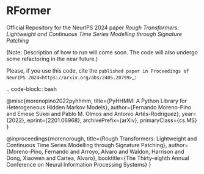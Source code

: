 # RFormer
Official Repository for the NeurIPS 2024 paper *Rough Transformers: Lightweight and Continuous Time Series Modelling through Signature Patching*

(Note: Description of how to run will come soon. The code will also undergo some refactoring in the near future.)

Please, if you use this code, cite the `published paper in Proceedings of NeurIPS 2024<https://arxiv.org/abs/2405.20799>`_:

.. code-block:: bash

   @misc{morenopino2022pyhhmm,
      title={PyHHMM: A Python Library for Heterogeneous Hidden Markov Models}, 
      author={Fernando Moreno-Pino and Emese Sükei and Pablo M. Olmos and Antonio Artés-Rodríguez},
      year={2022},
      eprint={2201.06968},
      archivePrefix={arXiv},
      primaryClass={cs.MS}
   }


   @inproceedings{morenorough,
    title={Rough Transformers: Lightweight and Continuous Time Series Modelling through Signature Patching},
    author={Moreno-Pino, Fernando and Arroyo, Alvaro and Waldon, Harrison and Dong, Xiaowen and Cartea, Alvaro},
    booktitle={The Thirty-eighth Annual Conference on Neural Information Processing Systems}
  }   
